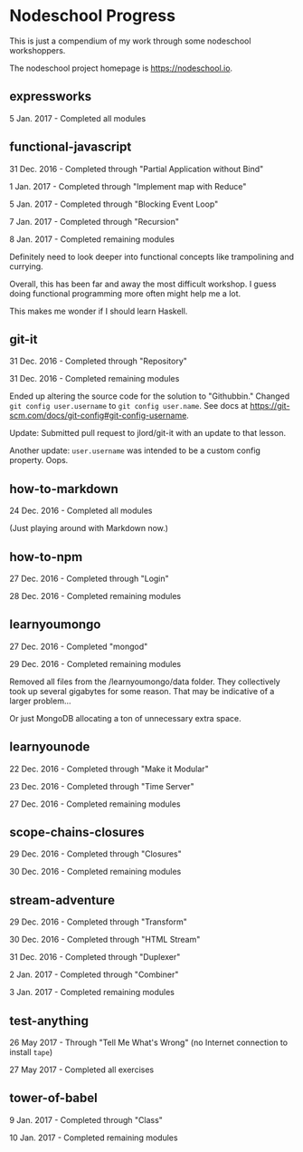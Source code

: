# Nodeschool Progress

This is just a compendium of my work through some nodeschool workshoppers.

The nodeschool project homepage is https://nodeschool.io.

## expressworks

5 Jan. 2017 - Completed all modules

## functional-javascript

31 Dec. 2016 - Completed through "Partial Application without Bind"

1 Jan. 2017 - Completed through "Implement map with Reduce"

5 Jan. 2017 - Completed through "Blocking Event Loop"

7 Jan. 2017 - Completed through "Recursion"

8 Jan. 2017 - Completed remaining modules

Definitely need to look deeper into functional concepts like trampolining and currying.

Overall, this has been far and away the most difficult workshop.
I guess doing functional programming more often might help me a lot.

This makes me wonder if I should learn Haskell.

## git-it

31 Dec. 2016 - Completed through "Repository"

31 Dec. 2016 - Completed remaining modules

Ended up altering the source code for the solution to "Githubbin."
Changed `git config user.username` to `git config user.name`.
See docs at https://git-scm.com/docs/git-config#git-config-username.

Update: Submitted pull request to jlord/git-it with an update to that lesson.

Another update: `user.username` was intended to be a custom config property. Oops.

## how-to-markdown

24 Dec. 2016 - Completed all modules

(Just playing around with Markdown now.)

## how-to-npm

27 Dec. 2016 - Completed through "Login"

28 Dec. 2016 - Completed remaining modules

## learnyoumongo

27 Dec. 2016 - Completed "mongod"

29 Dec. 2016 - Completed remaining modules

Removed all files from the /learnyoumongo/data folder.
They collectively took up several gigabytes for some reason.
That may be indicative of a larger problem...

Or just MongoDB allocating a ton of unnecessary extra space.

## learnyounode

22 Dec. 2016 - Completed through "Make it Modular"

23 Dec. 2016 - Completed through "Time Server"

27 Dec. 2016 - Completed remaining modules

## scope-chains-closures

29 Dec. 2016 - Completed through "Closures"

30 Dec. 2016 - Completed remaining modules

## stream-adventure

29 Dec. 2016 - Completed through "Transform"

30 Dec. 2016 - Completed through "HTML Stream"

31 Dec. 2016 - Completed through "Duplexer"

2 Jan. 2017 - Completed through "Combiner"

3 Jan. 2017 - Completed remaining modules

## test-anything

26 May 2017 - Through "Tell Me What's Wrong" (no Internet connection to install `tape`)

27 May 2017 - Completed all exercises

## tower-of-babel

9 Jan. 2017 - Completed through "Class"

10 Jan. 2017 - Completed remaining modules
